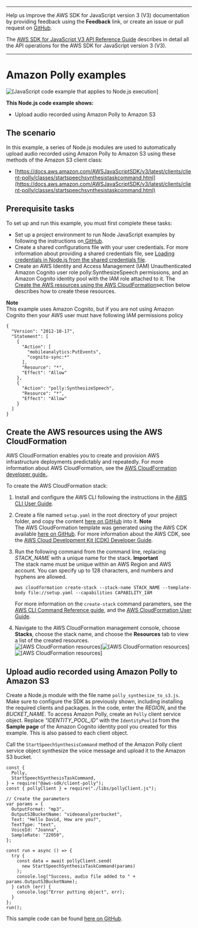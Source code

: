 --------

Help us improve the AWS SDK for JavaScript version 3 \(V3\) documentation by providing feedback using the **Feedback** link, or create an issue or pull request on [GitHub](https://github.com/awsdocs/aws-sdk-for-javascript-v3)\.

 The [AWS SDK for JavaScript V3 API Reference Guide](https://docs.aws.amazon.com/AWSJavaScriptSDK/v3/latest/index.html) describes in detail all the API operations for the AWS SDK for JavaScript version 3 \(V3\)\.

--------

# Amazon Polly examples<a name="polly-examples"></a>

![\[JavaScript code example that applies to Node.js execution\]](http://docs.aws.amazon.com/sdk-for-javascript/v3/developer-guide/images/nodeicon.png)

**This Node\.js code example shows:**
+ Upload audio recorded using Amazon Polly to Amazon S3

## The scenario<a name="polly-example-synthesize-to-s3-scenario"></a>

In this example, a series of Node\.js modules are used to automatically upload audio recorded using Amazon Polly to Amazon S3 using these methods of the Amazon S3 client class:
+ [https://docs.aws.amazon.com/AWSJavaScriptSDK/v3/latest/clients/client-polly/classes/startspeechsynthesistaskcommand.html](https://docs.aws.amazon.com/AWSJavaScriptSDK/v3/latest/clients/client-polly/classes/startspeechsynthesistaskcommand.html)

## Prerequisite tasks<a name="polly-example-synthesize-to-s3-prerequisites"></a>

To set up and run this example, you must first complete these tasks:
+ Set up a project environment to run Node JavaScript examples by following the instructions on[ GitHub](https://github.com/awsdocs/aws-doc-sdk-examples/tree/master/javascriptv3/example_code/s3/README.md)\.
+ Create a shared configurations file with your user credentials\. For more information about providing a shared credentials file, see [Loading credentials in Node\.js from the shared credentials file](loading-node-credentials-shared.md)\.
+ Create an AWS Identity and Access Management \(IAM\) Unauthenticated Amazon Cognito user role polly:SynthesizeSpeech permissions, and an Amazon Cognito identity pool with the IAM role attached to it\. The [Create the AWS resources using the AWS CloudFormation](#polly-example-synthesize-to-s3-create-resources)section below describes how to create these resources\.

**Note**  
This example uses Amazon Cognito, but if you are not using Amazon Cognito then your AWS user must have following IAM permissions policy  

```
{
  "Version": "2012-10-17",
  "Statement": [
    {
      "Action": [
        "mobileanalytics:PutEvents",
        "cognito-sync:*"
      ],
      "Resource": "*",
      "Effect": "Allow"
    },
    {
      "Action": "polly:SynthesizeSpeech",
      "Resource": "*",
      "Effect": "Allow"
    }
  ]
}
```

## Create the AWS resources using the AWS CloudFormation<a name="polly-example-synthesize-to-s3-create-resources"></a>

AWS CloudFormation enables you to create and provision AWS infrastructure deployments predictably and repeatedly\. For more information about AWS CloudFormation, see the [AWS CloudFormation developer guide\.](https://docs.aws.amazon.com/AWSCloudFormation/latest/UserGuide/Welcome.html)\.

To create the AWS CloudFormation stack:

1. Install and configure the AWS CLI following the instructions in the [AWS CLI User Guide](https://docs.aws.amazon.com/cli/latest/userguide/cli-chap-welcome.html)\.

1. Create a file named `setup.yaml` in the root directory of your project folder, and copy the content [ here on GitHub](https://github.com/awsdocs/aws-doc-sdk-examples/blob/main/javascriptv3/example_code/polly/general-examples/src/setup.yaml) into it\. 
**Note**  
The AWS CloudFormation template was generated using the AWS CDK available [here on GitHub](https://github.com/awsdocs/aws-doc-sdk-examples/blob/main/resources/cdk/javascript_example_code_polly_aws_service/)\. For more information about the AWS CDK, see the [AWS Cloud Development Kit \(CDK\) Developer Guide](https://docs.aws.amazon.com/cdk/latest/guide/)\.

1. Run the following command from the command line, replacing *STACK\_NAME* with a unique name for the stack\.
**Important**  
The stack name must be unique within an AWS Region and AWS account\. You can specify up to 128 characters, and numbers and hyphens are allowed\.

   ```
   aws cloudformation create-stack --stack-name STACK_NAME --template-body file://setup.yaml --capabilities CAPABILITY_IAM
   ```

   For more information on the `create-stack` command parameters, see the [AWS CLI Command Reference guide](https://docs.aws.amazon.com/cli/latest/reference/cloudformation/create-stack.html), and the [AWS CloudFormation User Guide](https://docs.aws.amazon.com/AWSCloudFormation/latest/UserGuide/using-cfn-cli-creating-stack.html)\.

1. Navigate to the AWS CloudFormation management console, choose **Stacks**, choose the stack name, and choose the **Resources** tab to view a list of the created resources\.  
![\[AWS CloudFormation resources\]](http://docs.aws.amazon.com/sdk-for-javascript/v3/developer-guide/)![\[AWS CloudFormation resources\]](http://docs.aws.amazon.com/sdk-for-javascript/v3/developer-guide/)![\[AWS CloudFormation resources\]](http://docs.aws.amazon.com/sdk-for-javascript/v3/developer-guide/)

## Upload audio recorded using Amazon Polly to Amazon S3<a name="polly-example-synthesize-to-s3-example"></a>

Create a Node\.js module with the file name `polly_synthesize_to_s3.js`\. Make sure to configure the SDK as previously shown, including installing the required clients and packages\. In the code, enter the *REGION*, and the *BUCKET\_NAME*\. To access Amazon Polly, create an `Polly` client service object\. Replace *"IDENTITY\_POOL\_ID"* with the `IdentityPoolId` from the **Sample page** of the Amazon Cognito identity pool you created for this example\. This is also passed to each client object\.

Call the `StartSpeechSynthesisCommand` method of the Amazon Polly client service object synthesize the voice message and upload it to the Amazon S3 bucket\. 

```
const {
  Polly,
  StartSpeechSynthesisTaskCommand,
} = require("@aws-sdk/client-polly");
const { pollyClient } = require("./libs/pollyClient.js");

// Create the parameters
var params = {
  OutputFormat: "mp3",
  OutputS3BucketName: "videoanalyzerbucket",
  Text: "Hello David, How are you?",
  TextType: "text",
  VoiceId: "Joanna",
  SampleRate: "22050",
};

const run = async () => {
  try {
    const data = await pollyClient.send(
      new StartSpeechSynthesisTaskCommand(params)
    );
    console.log("Success, audio file added to " + params.OutputS3BucketName);
  } catch (err) {
    console.log("Error putting object", err);
  }
};
run();
```

This sample code can be found [here on GitHub](https://github.com/awsdocs/aws-doc-sdk-examples/blob/master/javascriptv3/example_code/polly/general-examples/src/polly_synthesize_to_s3.js)\.
